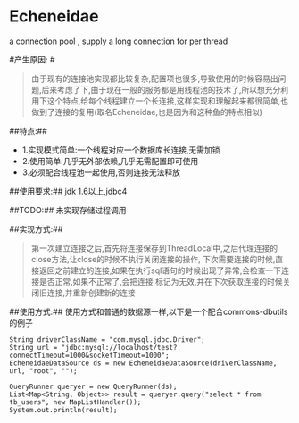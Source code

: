 Echeneidae
==========

a connection pool , supply a long connection for per thread 

#产生原因: #
>    由于现有的连接池实现都比较复杂,配置项也很多,导致使用的时候容易出问题,后来考虑了下,由于现在一般的服务都是用线程池的技术了,所以想充分利用下这个特点,给每个线程建立一个长连接,这样实现和理解起来都很简单,也做到了连接的复用(取名Echeneidae,也是因为和这种鱼的特点相似) 

##特点:##
- 1.实现模式简单:一个线程对应一个数据库长连接,无需加锁
- 2.使用简单:几乎无外部依赖,几乎无需配置即可使用
- 3.必须配合线程池一起使用,否则连接无法释放

##使用要求:##
jdk 1.6以上,jdbc4

##TODO:##
未实现存储过程调用

##实现方式:##
>	第一次建立连接之后,首先将连接保存到ThreadLocal中,之后代理连接的close方法,让close的时候不执行关闭连接的操作,
下次需要连接的时候,直接返回之前建立的连接,如果在执行sql语句的时候出现了异常,会检查一下连接是否正常,如果不正常了,会把连接
标记为无效,并在下次获取连接的时候关闭旧连接,并重新创建新的连接

##使用方式:##
	使用方式和普通的数据源一样,以下是一个配合commons-dbutils的例子
	
	String driverClassName = "com.mysql.jdbc.Driver";
	String url = "jdbc:mysql://localhost/test?connectTimeout=1000&socketTimeout=1000";
	EcheneidaeDataSource ds = new EcheneidaeDataSource(driverClassName, url, "root", "");
	
	QueryRunner queryer = new QueryRunner(ds);
	List<Map<String, Object>> result = queryer.query("select * from tb_users", new MapListHandler());
	System.out.println(result);
	
